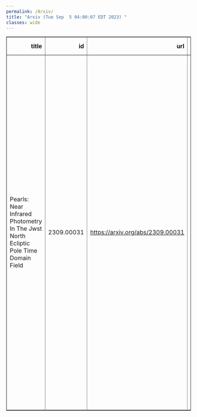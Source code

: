 ```yaml
---
permalink: /Arxiv/
title: "Arxiv (Tue Sep  5 04:00:07 EDT 2023) "
classes: wide
---
```

<table border="1" class="dataframe">
  <thead>
    <tr style="text-align: right;">
      <th>title</th>
      <th>id</th>
      <th>url</th>
      <th>authors</th>
      <th>Local Authors</th>
    </tr>
  </thead>
  <tbody>
    <tr>
      <td>Pearls: Near Infrared Photometry In The Jwst North Ecliptic Pole Time   Domain Field</td>
      <td>2309.00031</td>
      <td><a href="https://arxiv.org/abs/2309.00031" target="_blank">https://arxiv.org/abs/2309.00031</a></td>
      <td>Christopher N. A. Willmer. Chun Ly, Satoshi Kikuta, S. A. Kattner, Rolf A. Jansen, Seth H. Cohen, Rogier A. Windhorst, Ian Smail, Scott Tompkins, John F. Beacom, Cheng Cheng, Christopher J. Conselice, Brenda L. Frye, Anton M. Koekemoer, Ninish Hathi, Minhee Hyun, Myungshin Im, S. P. Willner, X. Zhao, Walter A. Brisken, F. Civano, William Cotton, Guether Hasinger, W. Peter Maksym, Marcia J. Rieke, Norman A. Grogin</td>
      <td>John Beacom, John F. Beacom</td>
    </tr>
  </tbody>
</table>
